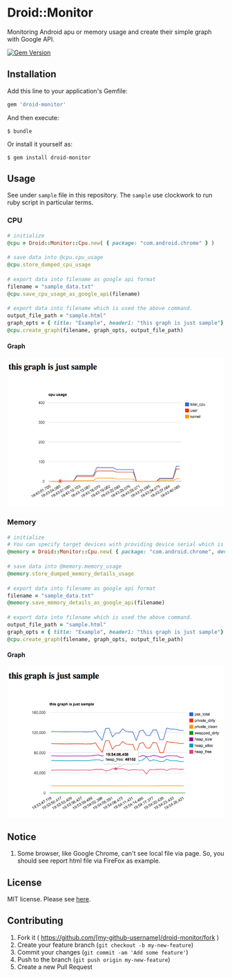 # Droid::Monitor

Monitoring Android apu or memory usage and create their simple graph with Google API.

[![Gem Version](https://badge.fury.io/rb/droid-monitor.svg)](http://badge.fury.io/rb/droid-monitor)

## Installation

Add this line to your application's Gemfile:

```ruby
gem 'droid-monitor'
```

And then execute:

    $ bundle

Or install it yourself as:

    $ gem install droid-monitor

## Usage

See under `sample` file in this repository.
The `sample` use clockwork to run ruby script in particular terms.

### CPU

```ruby
# initialize
@cpu = Droid::Monitor::Cpu.new( { package: "com.android.chrome" } )

# save data into @cpu.cpu_usage
@cpu.store_dumped_cpu_usage

# export data into filename as google api format
filename = "sample_data.txt"
@cpu.save_cpu_usage_as_google_api(filename)

# export data into filename which is used the above command.
output_file_path = "sample.html"
graph_opts = { title: "Example", header1: "this graph is just sample"}
@cpu.create_graph(filename, graph_opts, output_file_path)

```

#### Graph

![](https://github.com/KazuCocoa/droid-monitor/blob/master/doc/images/Screen%20Shot%202015-05-23%20at%2019.46.08.png)

### Memory

```ruby
# initialize
# You can specify target devices with providing device serial which is provided via adb devices.
@memory = Droid::Monitor::Cpu.new( { package: "com.android.chrome", device_serial: "device_serials"} )

# save data into @memory.memory_usage
@memory.store_dumped_memory_details_usage

# export data into filename as google api format
filename = "sample_data.txt"
@memory.save_memory_details_as_google_api(filename)

# export data into filename which is used the above command.
output_file_path = "sample.html"
graph_opts = { title: "Example", header1: "this graph is just sample"}
@cpu.create_graph(filename, graph_opts, output_file_path)
```

#### Graph

![](https://github.com/KazuCocoa/droid-monitor/blob/master/doc/images/Screen%20Shot%202015-05-23%20at%2019.56.41.png)

## Notice

1. Some browser, like Google Chrome, can't see local file via page. So, you should see report html file via FireFox as example.


## License
MIT license.
Please see [here](https://github.com/KazuCocoa/droid-monitor/blob/master/LICENSE.txt).

## Contributing

1. Fork it ( https://github.com/[my-github-username]/droid-monitor/fork )
2. Create your feature branch (`git checkout -b my-new-feature`)
3. Commit your changes (`git commit -am 'Add some feature'`)
4. Push to the branch (`git push origin my-new-feature`)
5. Create a new Pull Request
